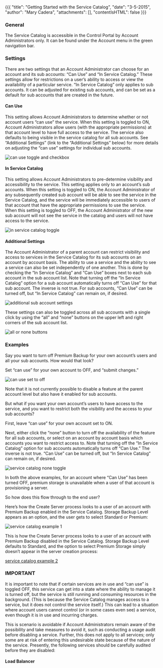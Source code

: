 <p>{{{
  "title": "Getting Started with the Service Catalog",
  "date": "3-5-2015",
  "author": "Mary Cadera",
  "attachments": [],
  "contentIsHTML": false
}}}</p>
<h3 id="general">General</h3>
<p>The Service Catalog is accessible in the Control Portal by Account Administrators only. It can be found under the Account menu in the green navigation bar.</p>
<h3 id="settings">Settings</h3>
<p>There are two settings that an Account Administrator can choose for an account and its sub accounts: “Can Use” and “In Service Catalog.” These settings allow for restrictions on a user’s ability to access or view the availability of a particular service. “In Service Catalog” only applies to sub accounts. It can be adjusted for existing sub accounts, and can be set as a default for sub accounts that are created in the future.</p>
<h4 id="can-use">Can Use</h4>
<p>This setting allows Account Administrators to determine whether or not account users “can use” the service. When this setting is toggled to ON, Account Administrators allow users (with the appropriate permissions) at that account level to have full access to the service. The service also defaults to being visible in the service catalog for all sub accounts.
See “Additional Settings” (link to the “Additional Settings” below) for more details on adjusting the “can use” settings for individual sub accounts.</p>
<p><img src="C:\Users\mcadera\Documents\KB Articles\images\can-use-toggle-and-checkbox.png" alt="can use toggle and checkbox"></p>
<h4 id="in-service-catalog">In Service Catalog</h4>
<p>This setting allows Account Administrators to pre-determine visibility and accessibility to the service. This setting applies only to an account’s sub accounts. When this setting is toggled to ON, the Account Administrator of any subsequently created sub account will be able to see the service in the Service Catalog, and the service will be immediately accessible to users of that account that have the appropriate permissions to use the service.
When this setting is toggled to OFF, the Account Administrator of the new sub account will not see the service in the catalog and users will not have access to the service.</p>
<p><img src="C:\Users\mcadera\Documents\KB Articles\images\in-service-catalog-toggle.png" alt="in service catalog toggle"></p>
<h4 id="additional-settings">Additional Settings</h4>
<p>The Account Administrator of a parent account can restrict visibility and access to services in the Service Catalog for its sub accounts on an account by account basis. The ability to use a service and the ability to see a service can also be set independently of one another. This is done by checking the “In Service Catalog” and “Can Use” boxes next to each sub account in the sub account list.
Note that turning off the “In Service Catalog” option for a sub account automatically turns off “Can Use” for that sub account. The inverse is not true. For sub accounts, “Can Use” can be turned off, but “In Service Catalog” can remain on, if desired.</p>
<p><img src="C:\Users\mcadera\Documents\KB Articles\images\additional-sub-account-settings.png" alt="additional sub account settings"></p>
<p>These settings can also be toggled across all sub accounts with a single click by using the “all” and “none” buttons on the upper left and right corners of the sub account list.</p>
<p><img src="C:\Users\mcadera\Documents\KB Articles\images\all-or-none-buttons.png" alt="all or none buttons"></p>
<h3 id="examples">Examples</h3>
<p>Say you want to turn off Premium Backup for your own account’s users and all your sub accounts. How would that look?</p>
<p>Set “can use” for your own account to OFF, and “submit changes.”</p>
<p><img src="C:\Users\mcadera\Documents\KB Articles\images\can-use-set-to-off.png" alt="can use set to off"></p>
<p>Note that it is not currently possible to disable a feature at the parent account level but also have it enabled for sub accounts.</p>
<p>But what if you want your own account’s users to have access to the service, and you want to restrict both the visibility and the access to your sub accounts?</p>
<p>First, leave “can use” for your own account set to ON.</p>
<p>Next, either click the “none” button to turn off the availability of the feature for all sub accounts, or select on an account by account basis which accounts you want to restrict access to. Note that turning off the “In Service Catalog” option for sub accounts automatically turns off “Can Use.” The inverse is not true. “Can Use” can be turned off, but “In Service Catalog” can remain on, if desired.</p>
<p><img src="C:\Users\mcadera\Documents\KB Articles\images\service-catalog-none-toggle.png" alt="service catalog none toggle"></p>
<p>In both the above examples, for an account where “Can Use” has been turned OFF, premium storage is unavailable when a user of that account is provisioning a server.</p>
<p>So how does this flow through to the end user?</p>
<p>Here’s how the Create Server process looks to a user of an account with Premium Backup enabled in the Service Catalog. Storage Backup Level appears as an option, and the user gets to select Standard or Premium:</p>
<p><img src="C:\Users\mcadera\Documents\KB Articles\images\service-catalog-example-1.png" alt="service catalog example 1"></p>
<p>This is how the Create Server process looks to a user of an account with Premium Backup disabled in the Service Catalog. Storage Backup Level defaults to Standard, and the option to select Premium Storage simply doesn’t appear in the server creation process:</p>
<p><a href="../images/service-catalog-example-2.png">service catalog example 2</a></p>
<h3 id="important">IMPORTANT</h3>
<p>It is important to note that if certain services are in use and “can use” is toggled OFF, this service can get into a state where the ability to manage it is turned off, but the service is still running and consuming resources in the background. (This is because the Service Catalog manages access to a service, but it does not control the service itself.) This can lead to a situation where account users cannot control (or in some cases even see) a service, even though it is in use and incurring charges.</p>
<p>This is scenario is avoidable if Account Administrators remain aware of the possibility and take measures to avoid it, such as conducting a usage audit before disabling a service. Further, this does not apply to all services; only some are at risk of entering this undesirable state because of the nature of the service. Presently, the following services should be carefully audited before they are disabled:</p>
<h4 id="load-balancer">Load Balancer</h4>